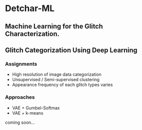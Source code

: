 # Detchar-ML
Machine Learning for the Glitch Characterization.
---
## Glitch Categorization Using Deep Learning
### Assignments
- High resolution of image data categorization
- Unsupervised / Semi-supervised clustering
- Appearance frequency of each glitch types varies

### Approaches
- VAE + Gumbel-Softmax
- VAE + k-means

coming soon...
